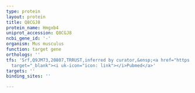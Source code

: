 ```yaml
---
type: protein
layout: protein
title: Q8CGJ8
protein_name: Hmgxb4
uniprot_accession: Q8CGJ8
ncbi_gene_id: '-'
organism: Mus musculus
function: target gene
orthologs: ''
tfs: 'Srf,Q9JM73,20807,TRRUST,inferred by curator,&ensp;<a href="https://www.ncbi.nlm.nih.gov/pubmed/?term=29087512%5Buid%5D+OR+20511232%5Buid%5D"
  target="_blank"><i uk-icon="icon: link"></i>Pubmed</a>'
targets: ''
binding_sites: ''

---
```

